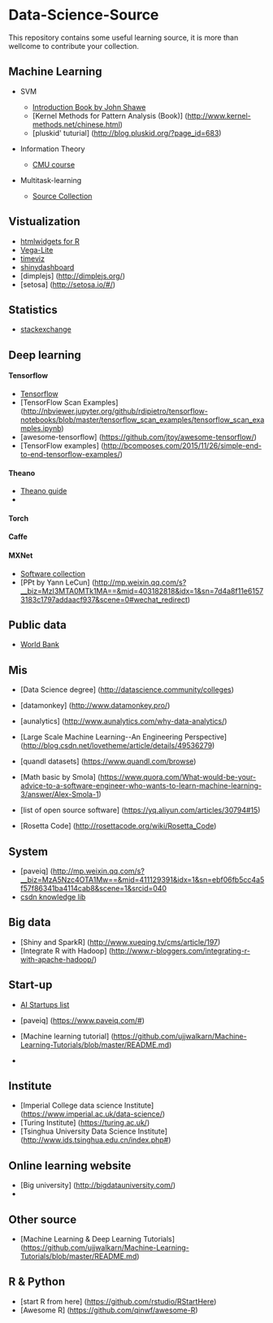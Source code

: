 # Data-Science-Source
This repository contains some useful learning source, it is more than wellcome to contribute your collection.

## Machine Learning
* SVM
   * [Introduction Book by John Shawe](http://www.support-vector.net/)
   * [Kernel Methods for Pattern Analysis (Book)] (http://www.kernel-methods.net/chinese.html)
   * [pluskid' tuturial]  (http://blog.pluskid.org/?page_id=683)

* Information Theory
   * [CMU course](http://www.cs.cmu.edu/~aarti/Class/10704_Spring15/lecs.html)

* Multitask-learning
   * [Source Collection](http://forum.memect.com/blog/thread/multitask-learning-%E8%B5%84%E6%BA%90%E5%90%88%E9%9B%86/)

## Vistualization
* [htmlwidgets for R](http://www.htmlwidgets.org/showcase_leaflet.html)
* [Vega-Lite](https://medium.com/@uwdata/introducing-vega-lite-438f9215f09e#.dr8cpgvxl)
* [timeviz](http://survey.timeviz.net/)
* [shinydashboard](http://rstudio.github.io/shinydashboard/)
* [dimplejs] (http://dimplejs.org/)
* [setosa] (http://setosa.io/#/)

## Statistics
* [stackexchange](http://stats.stackexchange.com/)

## Deep learning 
#### Tensorflow
* [Tensorflow](https://www.tensorflow.org/)
* [TensorFlow Scan Examples] (http://nbviewer.jupyter.org/github/rdipietro/tensorflow-notebooks/blob/master/tensorflow_scan_examples/tensorflow_scan_examples.ipynb)
* [awesome-tensorflow] (https://github.com/jtoy/awesome-tensorflow/)
* [TensorFlow examples] (http://bcomposes.com/2015/11/26/simple-end-to-end-tensorflow-examples/)


#### Theano
* [Theano guide](http://folinoid.com/show/theano/)
* 
#### Torch

#### Caffe

#### MXNet

* [Software collection](http://deeplearning.net/software_links/)
* [PPt by Yann LeCun] (http://mp.weixin.qq.com/s?__biz=MzI3MTA0MTk1MA==&mid=403182818&idx=1&sn=7d4a8f11e61573183c1797addaacf937&scene=0#wechat_redirect)



## Public data
* [World Bank](http://beta.data.worldbank.org/)


## Mis
* [Data Science degree] (http://datascience.community/colleges)
* [datamonkey] (http://www.datamonkey.pro/)
* [aunalytics] (http://www.aunalytics.com/why-data-analytics/)
* [Large Scale Machine Learning--An Engineering Perspective] (http://blog.csdn.net/lovetheme/article/details/49536279)
* [quandl datasets] (https://www.quandl.com/browse)

* [Math basic by Smola] (https://www.quora.com/What-would-be-your-advice-to-a-software-engineer-who-wants-to-learn-machine-learning-3/answer/Alex-Smola-1)
* [list of open source software] (https://yq.aliyun.com/articles/30794#15)
* [Rosetta Code] (http://rosettacode.org/wiki/Rosetta_Code)


## System
* [paveiq] (http://mp.weixin.qq.com/s?__biz=MzA5Nzc4OTA1Mw==&mid=411129391&idx=1&sn=ebf06fb5cc4a5f57f86341ba4114cab8&scene=1&srcid=040
* [csdn knowledge lib](http://lib.csdn.net/)

## Big data
* [Shiny and SparkR] (http://www.xueqing.tv/cms/article/197)
* [Integrate R with Hadoop] (http://www.r-bloggers.com/integrating-r-with-apache-hadoop/)

## Start-up

* [AI Startups list](https://github.com/lipiji/AIStartups)
* [paveiq] (https://www.paveiq.com/#)

* [Machine learning tutorial] (https://github.com/ujjwalkarn/Machine-Learning-Tutorials/blob/master/README.md)
* 

## Institute

* [Imperial College data science Institute] (https://www.imperial.ac.uk/data-science/)
* [Turing Institute] (https://turing.ac.uk/)
* [Tsinghua University Data Science Institute] (http://www.ids.tsinghua.edu.cn/index.php#)
 

## Online learning website
* [Big university] (http://bigdatauniversity.com/)
* 

## Other source
* [Machine Learning & Deep Learning Tutorials] (https://github.com/ujjwalkarn/Machine-Learning-Tutorials/blob/master/README.md)


## R & Python

* [start R from here] (https://github.com/rstudio/RStartHere)
* [Awesome R] (https://github.com/qinwf/awesome-R)










